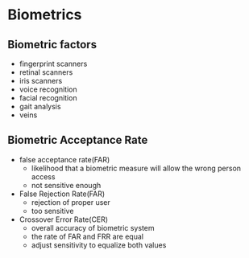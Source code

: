 # Biometrics

## Biometric factors

- fingerprint scanners
- retinal scanners
- iris scanners
- voice recognition
- facial recognition
- gait analysis
- veins

## Biometric Acceptance Rate

- false acceptance rate(FAR)
  - likelihood that a biometric measure will allow the wrong person access
  - not sensitive enough
- False Rejection Rate(FAR)
  - rejection of proper user
  - too sensitive
- Crossover Error Rate(CER)
  - overall accuracy of biometric system
  - the rate of FAR and FRR are equal
  - adjust sensitivity to equalize both values
